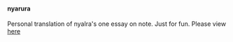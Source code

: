 #### nyarura
Personal translation of nyalra's one essay on note.
Just for fun.
Please view [here](http://frienkie.eu.org/nyarura/)
